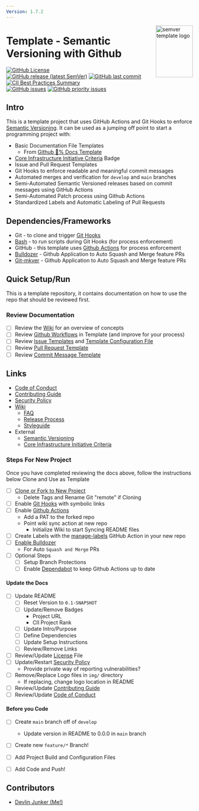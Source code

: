 ```yaml
---
Version: 1.7.2
---
```


<img align="right" width="100" height="140" src="https://github.com/devlinjunker/template.github.semver/raw/develop/img/logo-small.png" alt="semver template logo">

# Template - Semantic Versioning with Github
<!-- Find More Badges Here: https://shields.io/ -->

[![GitHub License](https://img.shields.io/github/license/devlinjunker/template.github.semver?color=blue)](https://github.com/devlinjunker/template.github.semver/blob/main/LICENSE)  
[![GitHub release (latest SemVer)](https://img.shields.io/github/v/release/devlinjunker/template.github.semver)](https://github.com/devlinjunker/template.github.semver/releases)
[![GitHub last commit](https://img.shields.io/github/last-commit/devlinjunker/template.github.semver)](https://github.com/devlinjunker/template.github.semver/commits/main)  
[![CII Best Practices Summary](https://img.shields.io/cii/summary/4287?label=core-infrastructure)](https://bestpractices.coreinfrastructure.org/en/projects/4287)  
[![GitHub issues](https://img.shields.io/github/issues/devlinjunker/template.github.semver)](https://github.com/devlinjunker/template.github.semver/issues)
[![GitHub priority issues](https://img.shields.io/github/issues/devlinjunker/template.github.semver/-priority?color=red&label=priority%20issues)](https://github.com/devlinjunker/template.github.semver/issues?q=is%3Aopen+is%3Aissue+label%3A-priority)


## Intro
<!-- Quick Description, could match Github repo description or have a little more info-->

This is a template project that uses GitHub Actions and Git Hooks to enforce [Semantic Versioning]. It can be used as a jumping off point to start a programming project with:

- Basic Documentation File Templates 
  - From [Github :100:% Docs Template](https://github.com/devlinjunker/template.github.docs)
- [Core Infrastructure Initiative Criteria] Badge
- Issue and Pull Request Templates
- Git Hooks to enforce readable and meaningful commit messages
- Automated merges and verification for `develop` and `main` branches
- Semi-Automated Semantic Versioned releases based on commit messages using GitHub Actions
- Semi-Automated Patch process using Github Actions
- Standardized Labels and Automatic Labeling of Pull Requests



## Dependencies/Frameworks
<!-- List the frameworks, libraries, and tools the project uses: -->

- Git - to clone and trigger [Git Hooks]
- [Bash] - to run scripts during Git Hooks (for process enforcement)
- GitHub - this template uses [Github Actions] for process enforcement
- [Bulldozer] - Github Application to Auto Squash and Merge feature PRs
- [Git-mkver] - Github Application to Auto Squash and Merge feature PRs

## Quick Setup/Run
<!-- This section should try to quickly explain how to setup the project and start using it (server/app/demo/template) - ideally in list format -->

This is a template repository, it contains documentation on how to use the repo that should be reviewed first. 

### Review Documentation
  - [ ] Review the [Wiki] for an overview of concepts
  - [ ] Review [Github Workflows] in Template (and improve for your process)
  - [ ] Review [Issue Templates] and [Template Configuration File]
  - [ ] Review [Pull Request Template]
  - [ ] Review [Commit Message Template]

## Links
- [Code of Conduct]
- [Contributing Guide]
- [Security Policy]
- [Wiki]
  - [FAQ]
  - [Release Process]
  - [Styleguide]
- External
  - [Semantic Versioning]
  - [Core Infrastructure Initiative Criteria]

### Steps For New Project
Once you have completed reviewing the docs above, follow the instructions below Clone and Use as Template

  - [ ] [Clone or Fork to New Project][Contributing Guide]
    - Delete Tags and Rename Git "remote" if Cloning
  - [ ] Enable [Git Hooks] with symbolic links
  - [ ] Enable [Github Actions]
    - Add a PAT to the forked repo
    - Point wiki sync action at new repo
      - Initialize Wiki to start Syncing README files
  - [ ] Create Labels with the [manage-labels](https://github.com/devlinjunker/template.github.semver/tree/doc/template-steps/.github/workflows#manage-label-action-manage-labelsyaml) GitHub Action in your new repo 
  - [ ] [Enable Bulldozer](https://github.com/apps/prylabs-bulldozer)
    - For Auto `Squash and Merge` PRs
  - [ ] Optional Steps
    - [ ] Setup Branch Protections
    - [ ] Enable [Dependabot] to keep Github Actions up to date

#### Update the Docs
  - [ ] Update README
    - [ ] Reset Version to `0.1-SNAPSHOT`
    - [ ] Update/Remove Badges
      - Project URL
      - CII Project Rank
    - [ ] Update Intro/Purpose
    - [ ] Define Dependencies
    - [ ] Update Setup Instructions
    - [ ] Review/Remove Links
  - [ ] Review/Update [License] File
  - [ ] Update/Restart [Security Policy]
    - Provide private way of reporting vulnerabilities?
  - [ ] Remove/Replace Logo files in `img/` directory
    - If replacing, change logo location in README
  - [ ] Review/Update [Contributing Guide]
  - [ ] Review/Update [Code of Conduct]

#### Before you Code
  - [ ] Create `main` branch off of `develop`
    - Update version in README to 0.0.0 in `main` branch
  - [ ] Create new `feature/*` Branch!
  - [ ] Add Project Build and Configuration Files
  - [ ] Add Code and Push!


## Contributors

- [Devlin Junker (Me!)](mailto:devlinjunker@gmail.com)


[License]: LICENSE
[Security Policy]: SECURITY.md
[Issue Templates]: .github/ISSUE_TEMPLATE/
[Template Configuration File]: .github/ISSUE_TEMPLATE/config.yml
[Pull Request Template]: .github/pull_request_template.md
[Github Workflows]: .github/workflows#github-workflows
[Label Definitions]: .github/labels.yaml
[Label Manager Action]: .github/workflows/manage-labels.yaml
[Auto PR Label Action]: .github/workflows/auto-label.yaml
[Branch-Label Mappings]: .github/pr-branch-labeler.yml
[PR Verify Action]: .github/workflows/verify-merge.yaml
[Git Hooks]: scripts/hooks#git-hook-scripts
[Commit Message Template]: .gitmessage
[Dependabot]: https://github.com/devlinjunker/template.github.semver/security/dependabot
[Code of Conduct]: CODE_OF_CONDUCT.md
[Contributing Guide]: CONTRIBUTING.md
[Security Policy]: SECURITY.md
[Wiki]: https://github.com/devlinjunker/template.github.semver/wiki
[FAQ]: https://github.com/devlinjunker/template.github.semver/wiki/!-FAQ
[Release Process]: https://github.com/devlinjunker/template.github.semver/wiki/Release
[Styleguide]: https://github.com/devlinjunker/template.github.semver/wiki/Styleguide
[Semantic Versioning]: https://semver.org/
[Core Infrastructure Initiative Criteria]: https://bestpractices.coreinfrastructure.org/en/criteria/0
[Git Hooks]: https://git-scm.com/book/en/v2/Customizing-Git-Git-Hooks
[Git-mkver]: https://idc101.github.io/git-mkver/
[Bash]: https://tldp.org/LDP/abs/html/
[Github Actions]: https://docs.github.com/en/free-pro-team@latest/actions
[Bulldozer]: https://github.com/palantir/bulldozer